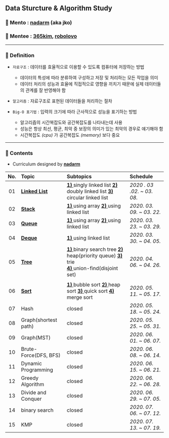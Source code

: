 ## Data Sturcture & Algorithm Study

### :runner: Mento  : [**nadarm**](https://github.com/nadarm/42-algorithm) (aka jko)
### :runner: Mentee : [**365kim**](https://github.com/365kim/study_with_jko), [**robolovo**](https://github.com/robolovo)
---

### :memo: Definition
- `자료구조` : 데이터를 효율적으로 이용할 수 있도록 컴퓨터에 저장하는 방법
    - 데이터의 특성에 따라 분류하여 구성하고 저장 및 처리하는 모든 작업을 의미
    - 데이터 처리의 성능과 효율에 직접적으로 영향을 끼치기 때문에 실제 데이터들의 관계를 잘 반영해야 함
- `알고리즘` : 자료구조로 표현된 데이터들을 처리하는 절차

- `Big-O 표기법` : 입력의 크기에 따라 근사적으로 성능을 표기하는 방법
    - 알고리즘의 시간복잡도와 공간복잡도를 나타내는데 사용
    - 성능은 항상 최선, 평균, 최악 중 보장의 의미가 있는 최악의 경우로 얘기해야 함
    - 시간복잡도 _(cpu)_ 가 공간복잡도 _(memory)_ 보다 중요
---


### :memo: Contents
- Curriculum designed by [**nadarm**](https://github.com/nadarm/42-algorithm)

| No. | Topic | Subtopics | Schedule | 
|:---:|:---|:---|:---|
| 01 | [__Linked List__](/01_linked_list) | [__1)__ ](/01_linked_list/1_singly_linked_list)singly linked list [__2)__ ](/01_linked_list/2_doubly_linked_list)doubly linked list [__3)__ ](/01_linked_list/3_circular_linked_list)circular linked list | *2020 . 03 .02. ~ 03. 08.*  | 
| 02 | [__Stack__](/02_stack) | [__1)__ ](/02_stack/1_stack_using_array)using array [__2)__ ](/02_stack/2_stack_using_linked_list)using linked list |	*2020. 03. 09. ~ 03. 22.* |
| 03 | [__Queue__](/03_queue) | [__1)__ ](/03_queue/1_queue_using_array)using array [__2)__ ](/03_queue/2_queue_using_linked_list)using linked list	| *2020. 03. 23. ~ 03. 29.*
| 04 | [__Deque__](/04_deque) | [__1)__ ](/04_deque/1_deque_using_linked_list)using linked list	| *2020. 03. 30. ~ 04. 05.*
| 05 | [__Tree__](/05_tree) | [__1)__ ](/05_tree/1_binary_search_tree)binary search tree [__2)__ ](/05_tree/2_heap)heap(priority queue) [__3)__ ](/05_tree/3_trie)trie <br> [__4)__ ](/05_tree/4_union_ind)union-find(disjoint set) |	*2020. 04. 06. ~ 04. 26.*
|||||
| 06 | [__Sort__](/06_sort)  |  [__1)__ ](/06_sort/1_bubble_sort)bubble sort [__2)__ ](/06_sort/2_heap_sort)heap sort [__3)__ ](/06_sort/3_quick_sort)quick sort [__4)__ ](/06_sort/4_merge_sort)merge sort |	*2020. 05. 11. ~ 05. 17.* |
| 07 | Hash  | closed | *2020. 05. 18. ~ 05. 24.* |
| 08 | Graph(shortest path)	| closed | *2020. 05. 25. ~ 05. 31.* |
| 09 | Graph(MST) | closed | *2020. 06. 01. ~ 06. 07.* |
| 10 | Brute-Force(DFS, BFS) | closed |	*2020. 06. 08. ~ 06. 14.* |
| 11 | Dynamic Programming  | closed |	*2020. 06. 15. ~ 06. 21.* |
| 12 | Greedy Algorithm | closed | *2020. 06. 22. ~ 06. 28.* |
| 13 | Divide and Conquer | closed | *2020. 06. 29. ~ 07. 05.* |
| 14 | binary search  | closed | *2020. 07. 06. ~ 07. 12.* |
| 15 | KMP  | closed | *2020. 07. 13. ~ 07. 19.* |
